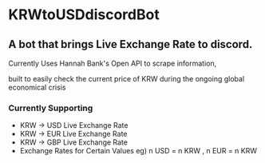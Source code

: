 # KRWtoUSDdiscordBot

## A bot that brings Live Exchange Rate to discord. 
Currently Uses Hannah Bank's Open API to scrape information,

built to easily check the current price of KRW during the ongoing global economical crisis


### Currently Supporting 

- KRW -> USD Live Exchange Rate
- KRW -> EUR Live Exchange Rate
- KRW -> GBP Live Exchange Rate
- Exchange Rates for Certain Values eg) n USD = n KRW , n EUR = n KRW 
 
